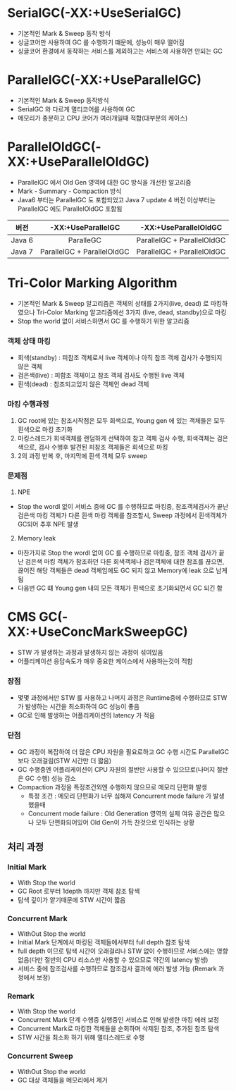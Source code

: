 # SerialGC(-XX:+UseSerialGC)
* 기본적인 Mark & Sweep 동작 방식
* 싱글코어만 사용하여 GC 를 수행하기 떄문에, 성능이 매우 떨어짐
* 싱글코어 환경에서 동작하는 서비스를 제외하고는 서비스에 사용하면 안되는 GC

# ParallelGC(-XX:+UseParallelGC)
* 기본적인 Mark & Sweep 동작방식
* SerialGC 와 다르게 멀티코어를 사용하여 GC
* 메모리가 충분하고 CPU 코어가 여러개일때 적합(대부분의 케이스)

# ParallelOldGC(-XX:+UseParallelOldGC)
* ParallelGC 에서 Old Gen 영역에 대한 GC 방식을 개선한 알고리즘
* Mark - Summary - Compaction 방식
* Java6 부터는 ParallelGC 도 포함되었고 Java 7 update 4 버전 이상부터는 ParallelGC 에도 ParallelOldGC 포함됨

| 버전 | -XX:+UseParallelGC | -XX:+UseParallelOldGC|
|:----:|:-------------:|:---------------:|
|Java 6 | ParalleGC | ParallelGC + ParallelOldGC |
|Java 7 | ParallelGC + ParallelOldGC | ParallelGC + ParallelOldGC |

# Tri-Color Marking Algorithm
* 기본적인 Mark & Sweep 알고리즘은 객체의 상태를 2가지(live, dead) 로 마킹하였으나 Tri-Color Marking 알고리즘에선 3가지 (live, dead, standby)으로 마킹
* Stop the world 없이 서비스하면서 GC 를 수행하기 위한 알고리즘

### 객체 상태 마킹
* 회색(standby) : 피참조 객체로서 live 객체이나 아직 참조 객체 검사가 수행되지 않은 객체
* 검은색(live) : 피함조 객체이고 참조 객체 검사도 수행된 live 객체
* 흰색(dead) : 참조되고있지 않은 객체인 dead 객체

### 마킹 수행과정
1. GC root에 있는 참조시작점은 모두 회색으로, Young gen 에 있는 객체들은 모두 흰색으로 마킹 초기화
2. 마킹스레드가 회색객체를 랜덤하게 선택하여 참고 객체 검사 수행, 회색객체는 검은색으로, 검사 수행후 발견된 피참조 객체들은 회색으로 마킹
3. 2의 과정 반복 후, 마지막에 흰색 객체 모두 sweep

### 문제점
1. NPE
* Stop the wordl 없이 서비스 중에 GC 를 수행하므로 마킹중, 참조객체검사가 끝난 검은색 마킹 객체가 다른 흰색 마킹 객체를 참조할시, Sweep 과정에서 흰색객체가 GC되어 추후 NPE 발생

2. Memory leak
* 마찬가지로 Stop the wordl 없이 GC 를 수행하므로 마킹중, 참조 객체 검사가 끝난 검은색 마킹 객체가 참조하던 다른 회색객체나 검은객체에 대한 참조를 끊으면, 끊어진 해당 객체들은 dead 객체임에도 GC 되지 않고 Memory에 leak 으로 남게됨
* 다음번 GC 떄 Young gen 내의 모든 객체가 흰색으로 초기화되면서 GC 되긴 함

# CMS GC(-XX:+UseConcMarkSweepGC)
* STW 가 발생하는 과정과 발생하지 않는 과정이 섞여있음
* 어플리케이션 응답속도가 매우 중요한 케이스에서 사용하는것이 적합

### 장점
* 몇몇 과정에서만 STW 를 사용하고 나머지 과정은 Runtime중에 수행하므로 STW가 발생하는 시간을 최소화하여 GC 성능이 좋음
* GC로 인해 발생하는 어플리케이션의 latency 가 적음

### 단점
* GC 과정이 복잡하여 더 많은 CPU 자원을 필요로하고 GC 수행 시간도 ParallelGC 보다 오래걸림(STW 시간만 더 짧음)
* GC 수행중엔 어플리케이션이 CPU 자원의 절반만 사용할 수 있으므로(나머지 절반은 GC 수행) 성능 감소
* Compaction 과정을 특정조건외엔 수행하지 않으므로 메모리 단편화 발생
    * 특정 조건 : 메모리 단편화가 너무 심해져 Concurrent mode failure 가 발생했을때
    * Concurrent mode failure : Old Generation 영역의 실제 여유 공간은 많으나 모두 단편화되어있어 Old Gen이 가득 찬것으로 인식하는 상황

## 처리 과정
### Initial Mark
* With Stop the world
* GC Root 로부터 1depth 까지만 객체 참조 탐색
* 탐색 깊이가 얕기때문에 STW 시간이 짧음

### Concurrent Mark
* WithOut Stop the world
* Initial Mark 단계에서 마킹된 객체들에서부터 full depth 참조 탐색
* full depth 이므로 탐색 시간이 오래걸리나 STW 없이 수행하므로 서비스에는 영향 없음(다만 절반의 CPU 리소스만 사용할 수 있으므로 약간의 latency 발생)
* 서비스 중에 참조검사를 수행하므로 참조검사 결과에 에러 발생 가능 (Remark 과정에서 보정)

### Remark
* With Stop the world
* Concurrent Mark 단계 수행중 실행중인 서비스로 인해 발생한 마킹 에러 보정
* Concurrent Mark로 마킹한 객체들을 순회하며 삭제된 참조, 추가된 참조 탐색
* STW 시간을 최소화 하기 위해 멀티스레드로 수행

### Concurrent Sweep
* WithOut Stop the world
* GC 대상 객체들을 메모리에서 제거